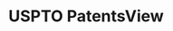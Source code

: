 ---
bigquery: https://console.cloud.google.com/bigquery?p=patents-public-data&d=patentsview&page=dataset
citation: Attribution should be given to PatentsView for use, distribution, or derivative
  works.
code: https://github.com/CSSIP-AIR/PatentsView-Code-Snippets/
contributors: USPTO
cost: None
description: 'PatentsView includes US patent data including raw data (summaries, applications,
  pregrant applications), disambugations of inventors and assignees, and inventor
  gender estimates.  Also foreign priority data, # of figures and sheets, and government
  interest statements.'
documentation: https://patentsview.org/query/builder-faqs
last_edit: 04/07/2022, 06:30:09
location: https://patentsview.org/
maintained_by: USPTO
record_creation_timestamp: 12/2/2020 17:20:46
schema_fields:
- state
- disamb_inventor_id_20200331
- group
- disamb_inventor_id_20171226
- classification_status
- kind
- name
- reldocno
- doctype
- state_fips
- disamb_assignee_id_20200331
- disamb_inventor_id_20170808
- disamb_inventor_id_20200929
- level_one
- title
- disamb_assignee_id_20191008
- location_id
- classification_level
- num_claims
- length
- designation
- longitude
- term_extension
- latlong
- inventor_id
- disamb_assignee_id_20200929
- rawlocation_id
- disamb_assignee_id_20190312
- rule_47
- exemplary
- field_id
- level_three
- disamb_inventor_id_20190820
- county
- application_id
- series_code
- ipc_class
- country_transformed
- classification_value
- latin_name
- _371_date
- disamb_assignee_id_20181127
- disamb_inventor_id_20201229
- disclaimer_date
- latitude
- section
- disamb_inventor_id_20170307
- status
- level_two
- name_first
- doc_type
- disamb_assignee_id_20190820
- filename
- gi_statement
- sector_title
- sequence
- relkind
- category
- disamb_assignee_id_20200630
- section_id
- f102_date
- action_date
- subclass
- _102_date
- citation_id
- disamb_inventor_id_20191231
- lawyer_id
- withdrawn
- organization_id
- uuid
- num_sheets
- num_figures
- symbol_position
- variety
- deceased
- main_group
- rawinventor_id
- fname
- disamb_inventor_id_20190312
- f371_date
- text
- num
- disamb_inventor_id_20191008
- date
- attribution_status
- number
- country
- male
- disamb_inventor_id_20171003
- term_disclaimer
- subgroup_id
- publication_number
- lapse_of_patent
- name_last
- id
- abstract
- rawassignee_id
- subgroup
- assignee_id
- city
- disamb_inventor_id_20200630
- mainclass_id
- disamb_inventor_id_20181127
- county_fips
- disamb_assignee_id_20191231
- organization
- dependent
- subclass_id
- patent_id
- term_grant
- subsection_id
- group_id
- role
- category_id
- lname
- field_title
- ipc_version_indicator
- subcategory_id
- classification_data_source
- type
- applicant_type
- contract_award_number
- rel_id
- male_flag
- disamb_inventor_id_20180528
shortname: patentsview
tags:
- disambiguation
- United States
- gender
terms_of_use: Creative Commons Attribution 4.0 International License.
timeframe: 1963-1999
title: USPTO PatentsView
uuid: cf1780b1-e265-4e49-8d1d-83b9cfe0fd9a
---